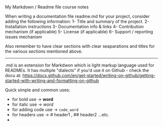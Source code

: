 My Markdown / Readme file course notes

When writing a documentation file readme.md for your project, consider adding the following information:
1- Title and summary of the project.
2- Installation instructions
3- Documentation info & links
4- Contribution mechanism (if applicable)
5- License (if applicable)
6- Support / reporting issues mechanism

Also remember to have clear sections with clear seaparations and titles for the various sections mentioned above.

---

.md is an extension for Markdwon which is light markup language used for READMEs. It has multiple "dialects" if you'd use it on Github - check the docu at: https://docs.github.com/en/get-started/writing-on-github/getting-started-with-writing-and-formatting-on-github

Quick simple and common uses:
- for bold use -> **word**
- for italic use -> _word_
- for adding code use -> `code_word` 
- for headers use -> # header1 , ## header2 ...etc.
- 
